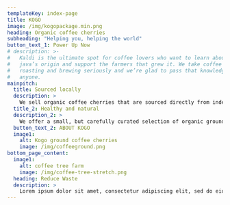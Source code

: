 ```yaml
---
templateKey: index-page
title: KOGO
image: /img/kogopackage.min.png
heading: Organic coffee cherries
subheading: "Helping you, helping the world"
button_text_1: Power Up Now
# description: >-
#   Kaldi is the ultimate spot for coffee lovers who want to learn about their
#   java’s origin and support the farmers that grew it. We take coffee production,
#   roasting and brewing seriously and we’re glad to pass that knowledge to
#   anyone.
mainpitch:
  title: Sourced locally
  description: >
    We sell organic coffee cherries that are sourced directly from independent farmers and farm cooperatives. We’re proud to offer a product grown with great care for the environment and local communities.
  title_2: Healthy and natural
  description_2: >
    We offer a small, but carefully curated selection of organic ground coffee cherries that are naturally sourced. Harness the power of brain-derived neurotropic fact with Kogo and fall in love with its effects.
  button_text_2: ABOUT KOGO
  image1:
    alt: Kogo ground coffee cherries
    image: /img/coffeeground.png
bottom_page_content:
  image1:
    alt: coffee tree farm
    image: /img/coffee-tree-stretch.png
  heading: Reduce Waste
  description: >
    Lorem ipsum dolor sit amet, consectetur adipiscing elit, sed do eiusmod tempor incididunt ut labore et dolore magna aliqua. Lorem ipsum dolor sit amet, consectetur adipiscing elit, sed do eiusmod tempor incididunt ut labore et dolore magna aliqua. Lorem ipsum dolor sit amet, consectetur adipiscing elit, sed do eiusmod tempor incididunt ut labore et dolore magna aliqua. Lorem ipsum dolor sit amet, consectetur adipiscing elit, sed do eiusmod tempor incididunt ut labore et dolore magna aliqua.
---
```

